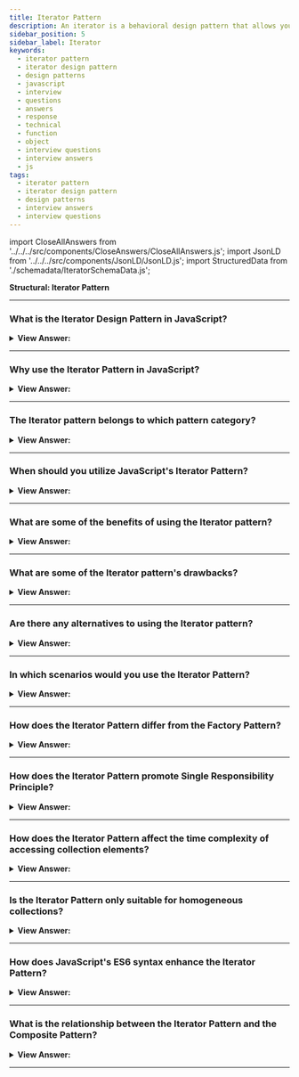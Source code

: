 ```yaml
---
title: Iterator Pattern
description: An iterator is a behavioral design pattern that allows you to traverse elements of a collection without revealing its underlying representation.
sidebar_position: 5
sidebar_label: Iterator
keywords:
  - iterator pattern
  - iterator design pattern
  - design patterns
  - javascript
  - interview
  - questions
  - answers
  - response
  - technical
  - function
  - object
  - interview questions
  - interview answers
  - js
tags:
  - iterator pattern
  - iterator design pattern
  - design patterns
  - interview answers
  - interview questions
---
```


import CloseAllAnswers from '../../../src/components/CloseAnswers/CloseAllAnswers.js';
import JsonLD from '../../../src/components/JsonLD/JsonLD.js';
import StructuredData from './schemadata/IteratorSchemaData.js';

<JsonLD data={StructuredData} />

<head>
  <title>Iterator Pattern | JavaScript Interview Questions</title>
</head>

**Structural: Iterator Pattern**

<CloseAllAnswers />

---

### What is the Iterator Design Pattern in JavaScript?

<details className='answer'>
  <summary>
    <strong>View Answer:</strong>
  </summary>
  <div>
  <div>
      <strong>Interview Response:</strong> The Iterator pattern is a behavioral design pattern in JavaScript that provides a way to sequentially access the elements of an aggregate object without exposing its underlying representation.
    </div><br/>
    <div>
      <strong>Technical Response:</strong> The Iterator Pattern allows you to progressively access and explores elements of an aggregate object (collection) without exposing its underlying representation. This technique enables JavaScript writers to create significantly more versatile and sophisticated looping constructs. Iterators and Generators got introduced in ES6, which aids in implementing the Iteration pattern.
    </div>
    <div>
</div><br />
  <div><strong className="codeExample">Code Example:</strong><br /><br />

<img src="/img/javascript-iterator.jpg
" /><br /><br />

**The objects participating in this pattern are:**

**Client** -- In example code: _the run() function_

- references and invokes Iterator with a collection of objects

**Iterator** -- In example code: _Iterator_

- implements Iterator interface with methods first(), next(), etc
- keeps track of the current position when traversing the collection

**Items** -- In example code: _Items_

- individual objects of the collection getting traversed

<br/>

In modern JavaScript, we often use the Iterator pattern without even knowing it. For example, when we use `for...of` loops or the `Array.prototype.forEach` method.

The built-in JavaScript data types like `Array`, `String`, `Set`, `Map` are all iterables because they implement the Iterable interface, meaning they expose a method whose key is `Symbol.iterator`.

**Here is a simple example of how you might use the Iterator Design Pattern in Modern JavaScript:**

```javascript
// Define the collection
let collection = {
  items: ["Item1", "Item2", "Item3"],
  [Symbol.iterator]() {
    let index = -1;
    return {
      next: () => ({
        value: this.items[++index],
        done: index >= this.items.length
      })
    };
  }
};

// Iterate over the collection using the for...of loop
for (let item of collection) {
  console.log(item); // Output: Item1, Item2, Item3
}
```

In this example, the collection object implements the iterable interface by providing a method at the `Symbol.iterator` key. This method returns an iterator object, which defines a `next` method that returns the next value in the sequence.

The `for...of` loop implicitly calls the collection's `[Symbol.iterator]()` method, and then iterates over the returned iterator, logging each value to the console.

**Detailed use without Symbol.Iterator:**

```js
let Iterator = function (items) {
  this.index = 0;
  this.items = items;
};

Iterator.prototype = {
  first: function () {
    this.reset();
    return this.next();
  },
  next: function () {
    return this.items[this.index++];
  },
  hasNext: function () {
    return this.index <= this.items.length;
  },
  reset: function () {
    this.index = 0;
  },
  each: function (callback) {
    for (let item = this.first(); this.hasNext(); item = this.next()) {
      callback(item);
    }
  },
};

function run() {
  let items = ['one', 2, 'circle', true, 'Applepie'];
  let iter = new Iterator(items);

  // using for loop

  for (let item = iter.first(); iter.hasNext(); item = iter.next()) {
    console.log(item);
  }
  console.log('');

  // using Iterator's each method

  iter.each(function (item) {
    console.log(item);
  });
}

run();

/*

OUTPUT:

one
2
circle
true
Applepie

one
2
circle
true
Applepie

*/
```

<strong className="codeExample">Code Example #2:</strong><br /><br />

```js
const items = [1, 'hello', false, 99.8];

function Iterator(items) {
  this.items = items;
  this.index = 0; // to start from beginning position of array
}

Iterator.prototype = {
  // returns true if a next element is available
  hasNext: function () {
    return this.index < this.items.length;
  },
  //returns next element
  next: function () {
    return this.items[this.index++];
  },
};

//Instantiate object for Iterator
const iterator = new Iterator(items);

while (iterator.hasNext()) {
  console.log(iterator.next());
}
/*
OUTPUT
 
1
hello
false
99.8
 
*/
```

</div>
 </div>

</details>

---

### Why use the Iterator Pattern in JavaScript?

<details>
  <summary><strong>View Answer:</strong></summary>
  <div>
  <div><strong>Interview Response:</strong> It simplifies client code, provides a uniform interface for traversing different types of collections, and encapsulates responsibilities for iteration.
  </div>
  </div>
</details>

---

### The Iterator pattern belongs to which pattern category?

<details>
  <summary>
    <strong>View Answer:</strong>
  </summary>
  <div>
    <div>
      <strong>Interview Response:</strong> The Iterator pattern belongs to the Behavioral pattern category in JavaScript, which is concerned with communication between objects and the assignment of responsibilities.
    </div>
  </div>
</details>

---

### When should you utilize JavaScript's Iterator Pattern?

<details>
  <summary>
    <strong>View Answer:</strong>
  </summary>
  <div>
  <div>
      <strong>Interview Response:</strong> The Iterator Pattern in JavaScript should be utilized when iterating over complex data structures such as trees and graphs, or when implementing lazy evaluation and custom iteration behaviors.
    </div><br />
    <div>
      <strong>Technical Response:</strong> This pattern helps deal with iteration-related challenges, constructing flexible looping constructs, and retrieving items from a complex collection without knowing the underlying representation. We can use it to create a generic iterator that efficiently explores any collection regardless of its type.
    </div>
  </div>
</details>

---

### What are some of the benefits of using the Iterator pattern?

<details>
  <summary>
    <strong>View Answer:</strong>
  </summary>
  <div>
  <div>
      <strong>Interview Response:</strong> The Iterator pattern in JavaScript provides a standardized interface for iterating over complex data structures, enables lazy evaluation, simplifies code, and supports custom iteration behaviors.
    </div><br />
    <div>
      <strong>Interview Response:</strong> Benefits of the Iterator Pattern
    </div>
    <br />
    <div></div>

- Singular Responsibility Principle By separating cumbersome traversal algorithms into different classes, you may clean up the client code and collections.
- The Open/Closed Principle -- You can add new types of collections and iterators to existing code without affecting anything.
- Because each iterator object maintains its iteration state, you can concurrently iterate over the same collection.
- For the same reason, you can postpone an iteration and resume it later.

<br />
  </div>
</details>

---

### What are some of the Iterator pattern's drawbacks?

<details>
  <summary>
    <strong>View Answer:</strong>
  </summary>
  <div>
  <div>
      <strong>Interview Response:</strong> It can add unnecessary complexity if you only need to iterate through simple lists or arrays.
    </div>
    <br />
    <div>
      <strong>Technical Response:</strong> Some of the drawbacks of the Iterator pattern in JavaScript include increased code complexity when implementing custom iterators, and potential performance overhead when using iterators extensively.<br/><br/> Drawbacks of the Iterator Pattern.
    </div>
    <br />
    <div></div>

- Using the pattern may be overkill if your software works with simple collections.
- Using an iterator may be less productive than going over elements of specific specialized collections directly.

<br />
  </div>
</details>

---

### Are there any alternatives to using the Iterator pattern?

<details>
  <summary>
    <strong>View Answer:</strong>
  </summary>
  <div>
  <div>
      <strong>Interview Response:</strong> Yes, alternatives to the Iterator design pattern in JavaScript include using Symbol.Iterator, generators, async/await, for...of loops, and higher-order array methods like forEach, map, filter, and reduce.
    </div>
  </div>
</details>

---

### In which scenarios would you use the Iterator Pattern?

<details>
  <summary><strong>View Answer:</strong></summary>
  <div>
  <div><strong>Interview Response:</strong> You would use it when you want to provide a consistent way to sequentially access elements from a complex data structure.
  </div>
  </div>
</details>

---

### How does the Iterator Pattern differ from the Factory Pattern?

<details>
  <summary><strong>View Answer:</strong></summary>
  <div>
  <div><strong>Interview Response:</strong> While Factory Pattern is about creating objects, Iterator Pattern is about traversing through a collection of objects.
  </div>
  </div>
</details>

---

### How does the Iterator Pattern promote Single Responsibility Principle?

<details>
  <summary><strong>View Answer:</strong></summary>
  <div>
  <div><strong>Interview Response:</strong> By separating traversal logic from the collection, the pattern follows the principle of each class or module having one responsibility.
  </div>
  </div>
</details>

---

### How does the Iterator Pattern affect the time complexity of accessing collection elements?

<details>
  <summary><strong>View Answer:</strong></summary>
  <div>
  <div><strong>Interview Response:</strong> It doesn't affect the time complexity; it just provides a standardized way to access elements of a collection.
  </div>
  </div>
</details>

---

### Is the Iterator Pattern only suitable for homogeneous collections?

<details>
  <summary><strong>View Answer:</strong></summary>
  <div>
  <div><strong>Interview Response:</strong> No, the Iterator Pattern can handle heterogeneous collections, allowing different object types within a single collection.
  </div>
  </div>
</details>

---

### How does JavaScript's ES6 syntax enhance the Iterator Pattern?

<details>
  <summary><strong>View Answer:</strong></summary>
  <div>
  <div><strong>Interview Response:</strong> ES6 introduces "for...of" loops and iterable protocols, simplifying the implementation and usage of the Iterator Pattern.
  </div>
  </div>
</details>

---

### What is the relationship between the Iterator Pattern and the Composite Pattern?

<details>
  <summary><strong>View Answer:</strong></summary>
  <div>
  <div><strong>Interview Response:</strong> The Composite Pattern often uses the Iterator Pattern to traverse composite structures consistently.
  </div><br/>
  <div><strong>Technical Response:</strong> The Iterator pattern and the Composite pattern are two design patterns that can work together very well. The Composite pattern allows you to treat both individual objects and compositions of objects in the same way. The Iterator pattern provides a way to access the elements of an aggregate object sequentially without exposing its underlying representation.
  </div><br />
  <div><strong className="codeExample">Code Example:</strong><br /><br />

  <div></div>

To illustrate how these patterns can be used together, let's consider a file system. In this system, a `Directory` can contain `Files` and other `Directories`. Here's how you might model this using the Composite and Iterator patterns:

```javascript
class File {
  constructor(name) {
    this.name = name;
  }

  [Symbol.iterator]() {
    let done = false;
    return {
      next: () => {
        if (!done) {
          done = true;
          return { value: this.name, done: false };
        }
        return { value: undefined, done: true };
      }
    };
  }
}

class Directory {
  constructor(name) {
    this.name = name;
    this.children = [];
  }

  add(child) {
    this.children.push(child);
    return this;
  }

  [Symbol.iterator]() {
    let index = -1;
    return {
      next: () => {
        if (++index < this.children.length) {
          return { value: this.children[index], done: false };
        }
        return { value: undefined, done: true };
      }
    };
  }
}

let root = new Directory('root');
let bin = new Directory('bin');
let usr = new Directory('usr');
let file1 = new File('file1');
let file2 = new File('file2');

root.add(bin).add(usr).add(file1);
bin.add(file2);

for (let file of root) {
  if (file instanceof File) {
    console.log(file.name); // file1, file2
  } else {
    console.log(`Directory: ${file.name}`); // Directory: bin, Directory: usr
  }
}
```

In this example, both `File` and `Directory` are treated uniformly as `FileSystemNode`. Both `File` and `Directory` define a `[Symbol.iterator]()` method, which means they can both be iterated over using a `for...of` loop. The difference is that a `File` iteration always yields a single item, while a `Directory` iteration can yield multiple items (other directories or files). This combination of the Composite and Iterator patterns allows us to work with complex tree-like structures in a very efficient way.

  </div>
  </div>
</details>

---
